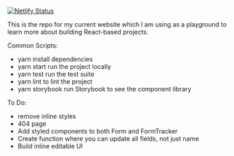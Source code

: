 [![Netlify Status](https://api.netlify.com/api/v1/badges/75cb430a-1092-4a4a-acca-2a47c17355e0/deploy-status)](https://app.netlify.com/sites/pandy-dev/deploys)

This is the repo for my current website which I am using as a playground to learn more about building React-based projects.

Common Scripts:
- yarn install dependencies
- yarn start run the project locally
- yarn test run the test suite
- yarn lint to lint the project
- yarn storybook run Storybook to see the component library

To Do:

- remove inline styles
- 404 page
- Add styled components to both Form and FormTracker
- Create function where you can update all fields, not just name
- Build inline editable UI 
